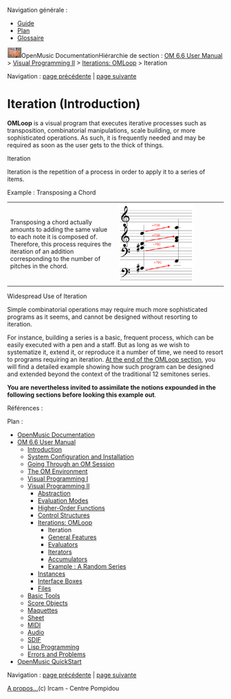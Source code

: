 <div id="tplf" class="tplPage">

<div id="tplh">

<span class="hidden">Navigation générale : </span>

  - [<span>Guide</span>](OM-Documentation.md)
  - [<span>Plan</span>](OM-Documentation_1.md)
  - [<span>Glossaire</span>](OM-Documentation_2.md)

</div>

<div id="tplt">

![empty.gif](../tplRes/page/empty.gif)![logoom1.png](../res/logoom1.png)<span class="tplTi">OpenMusic
Documentation</span><span class="sw_outStack_navRoot"><span class="hidden">Hiérarchie
de section : </span>[<span>OM 6.6 User
Manual</span>](OM-User-Manual.md)<span class="stkSep"> \>
</span>[<span>Visual Programming
II</span>](AdvancedVisualProgramming.md)<span class="stkSep"> \>
</span>[<span>Iterations: OMLoop</span>](OMLoop.md)<span class="stkSep">
\> </span><span class="stkSel_yes"><span>Iteration</span></span></span>

</div>

<div class="tplNav">

<span class="hidden">Navigation : </span>[<span>page
précédente</span>](OMLoop.md "page précédente(Iterations: OMLoop)")<span class="hidden">
| </span>[<span>page
suivante</span>](LoopGeneral.md "page suivante(General Features)")

</div>

<div id="tplc" class="tplc_out_yes">

<div style="text-align: center;">



</div>

<div class="headCo">

# <span>Iteration (Introduction)</span>

<div class="headCo_co">

<div>

<div class="infobloc">

<div class="txt">

**OMLoop** is a visual program that executes iterative processes such as
transposition, combinatorial manipulations, scale building, or more
sophisticated operations. As such, it is frequently needed and may be
required as soon as the user gets to the thick of things.

</div>

</div>

<div class="def">

<div id="i0" class="dk_concept_def">

<div class="dk_definition_notion">

<div class="dk_definition_notion_ti">

<span>Iteration</span>

</div>

<div class="dk_definitionMeta_def">

Iteration is the repetition of a process in order to apply it to a
series of items.

</div>

</div>

</div>

<div class="dk_concept_desc">

<div class="infobloc">

<div class="infobloc_ti">

<span>Example : Transposing a Chord</span>

</div>

<div class="txtRes">

<table>
<colgroup>
<col style="width: 50%" />
<col style="width: 50%" />
</colgroup>
<tbody>
<tr class="odd">
<td><div class="dk_txtRes_txt txt">
<p>Transposing a chord actually amounts to adding the same value to each note it is composed of. Therefore, this process requires the iteration of an addition corresponding to the number of pitches in the chord.</p>
</div></td>
<td><div class="caption">
<div class="caption_co">
<img src="../res/exconcept.png" width="176" height="186" alt="exconcept.png" />
</div>
</div></td>
</tr>
</tbody>
</table>

</div>

</div>

</div>

</div>

<div class="bloc complement">

<div class="bloc_ti complement_ti">

<span>Widespread Use of Iteration</span>

</div>

<div class="txt">

Simple combinatorial operations may require much more sophisticated
programs as it seems, and cannot be designed without resorting to
iteration.

For instance, building a series is a basic, frequent process, which can
be easily executed with a pen and a staff. But as long as we wish to
systematize it, extend it, or reproduce it a number of time, we need to
resort to programs requiring an iteration. [<span> At the end of the
OMLoop section</span>](LoopExample.md), you will find a detailed example
showing how such program can be designed and extended beyond the context
of the traditional 12 semitones series.

**You are nevertheless invited to assimilate the notions expounded in
the following sections before looking this example out**.

</div>

</div>

</div>

</div>

</div>

<span class="hidden">Références : </span>

</div>

<div id="tplo" class="tplo_out_yes">

<div class="tplOTp">

<div class="tplOBm">

<div id="mnuFrm">

<span class="hidden">Plan :</span>

<div id="mnuFrmUp" onmouseout="menuScrollTiTask.fSpeed=0;" onmouseover="if(menuScrollTiTask.fSpeed&gt;=0) {menuScrollTiTask.fSpeed=-2; scTiLib.addTaskNow(menuScrollTiTask);}" onclick="menuScrollTiTask.fSpeed-=2;" style="display: none;">

<span id="mnuFrmUpLeft">[](#)</span><span id="mnuFrmUpCenter"></span><span id="mnuFrmUpRight"></span>

</div>

<div id="mnuScroll">

  - [<span>OpenMusic Documentation</span>](OM-Documentation.md)
  - [<span>OM 6.6 User Manual</span>](OM-User-Manual.md)
      - [<span>Introduction</span>](00-Sommaire.md)
      - [<span>System Configuration and
        Installation</span>](Installation.md)
      - [<span>Going Through an OM Session</span>](Goingthrough.md)
      - [<span>The OM Environment</span>](Environment.md)
      - [<span>Visual Programming I</span>](BasicVisualProgramming.md)
      - [<span>Visual Programming
        II</span>](AdvancedVisualProgramming.md)
          - [<span>Abstraction</span>](Abstraction.md)
          - [<span>Evaluation Modes</span>](EvalModes.md)
          - [<span>Higher-Order Functions</span>](HighOrder.md)
          - [<span>Control Structures</span>](Control.md)
          - [<span>Iterations: OMLoop</span>](OMLoop.md)
              - <span id="i1" class="outLeftSel_yes"><span>Iteration</span></span>
              - [<span>General Features</span>](LoopGeneral.md)
              - [<span>Evaluators</span>](LoopEvaluators.md)
              - [<span>Iterators</span>](LoopIterators.md)
              - [<span>Accumulators</span>](LoopAccumulators.md)
              - [<span>Example : A Random Series</span>](LoopExample.md)
          - [<span>Instances</span>](Instances.md)
          - [<span>Interface Boxes</span>](InterfaceBoxes.md)
          - [<span>Files</span>](Files.md)
      - [<span>Basic Tools</span>](BasicObjects.md)
      - [<span>Score Objects</span>](ScoreObjects.md)
      - [<span>Maquettes</span>](Maquettes.md)
      - [<span>Sheet</span>](Sheet.md)
      - [<span>MIDI</span>](MIDI.md)
      - [<span>Audio</span>](Audio.md)
      - [<span>SDIF</span>](SDIF.md)
      - [<span>Lisp Programming</span>](Lisp.md)
      - [<span>Errors and Problems</span>](errors.md)
  - [<span>OpenMusic QuickStart</span>](QuickStart-Chapters.md)

</div>

<div id="mnuFrmDown" onmouseout="menuScrollTiTask.fSpeed=0;" onmouseover="if(menuScrollTiTask.fSpeed&lt;=0) {menuScrollTiTask.fSpeed=2; scTiLib.addTaskNow(menuScrollTiTask);}" onclick="menuScrollTiTask.fSpeed+=2;" style="display: none;">

<span id="mnuFrmDownLeft">[](#)</span><span id="mnuFrmDownCenter"></span><span id="mnuFrmDownRight"></span>

</div>

</div>

</div>

</div>

</div>

<div class="tplNav">

<span class="hidden">Navigation : </span>[<span>page
précédente</span>](OMLoop.md "page précédente(Iterations: OMLoop)")<span class="hidden">
| </span>[<span>page
suivante</span>](LoopGeneral.md "page suivante(General Features)")

</div>

<div id="tplb">

[<span>A propos...</span>](OM-Documentation_3.md)(c) Ircam - Centre
Pompidou

</div>

</div>
